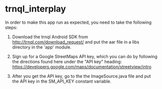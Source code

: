 # trnql_interplay

In order to make this app run as expected, you need to take the following steps:

1) Download the trnql Android SDK from http://trnql.com/download_request/ and put the aar file in a libs directory in the 'app' module. 

2) Sign up for a Google StreetMaps API key, which you can do by following the directions found here under the "API key" heading: https://developers.google.com/maps/documentation/streetview/intro

3) After you get the API key, go to the the ImageSource.java file and put the API key in the SM_API_KEY constant variable.
